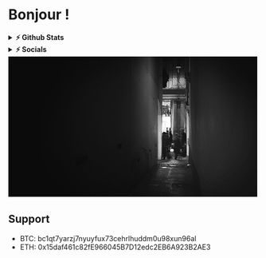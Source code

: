 # Bonjour !

<details>	
  <summary><b>⚡ Github Stats</b></summary>

  <br />
  <img height="200em" src="https://github-readme-stats.vercel.app/api?username=culturally&title_color=ffffff&text_color=c9cacc&icon_color=2bbc8a&bg_color=1d1f21" />
  <img height="200em" src="https://github-readme-stats.vercel.app/api/top-langs/?username=culturally&title_color=ffffff&text_color=c9cacc&icon_color=2bbc8a&bg_color=1d1f21"/>
</details>


<details>	
  <summary><b>⚡ Socials</b></summary>
 
- Instagram: [kevinbutdead](https://instagram.com/kevinbutdead)

- Discord: [detective#0001](https://discord.gg/m922xF9)

- Telegram: [@baryons](https://t.me/undecryptable)
</details>

<img src="https://github.com/culturally/culturally/blob/main/23CC9B65-ECCD-49C3-8802-ED4F47BA25BE.gif">

## Support

- BTC: bc1qt7yarzj7nyuyfux73cehrlhuddm0u98xun96al
- ETH: 0x15daf461c82fE966045B7D12edc2EB6A923B2AE3
